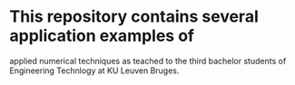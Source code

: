 # This repository contains several application examples of 
applied numerical techniques as teached to the third bachelor students 
of Engineering Technlogy at KU Leuven Bruges.